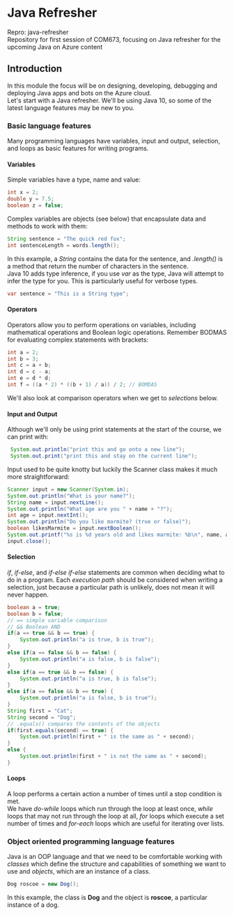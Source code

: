 # Java Refresher
Repro: java-refresher  
Repository for first session of COM673, focusing on Java refresher for the upcoming Java on Azure content

## Introduction
In this module the focus will be on designing, developing, debugging and deploying Java apps and bots on the Azure cloud.  
Let's start with a Java refresher. We'll be using Java 10, so some of the latest language features may be new to you.  
   
### Basic language features 
Many programming languages have variables, input and output, selection, and loops as basic features for writing programs.

#### Variables
Simple variables have a type, name and value:
 ```java
 int x = 2;
 double y = 7.5;
 boolean z = false;
 ```
 Complex variables are objects (see below) that encapsulate data and methods to work with them:
 ```java
String sentence = "The quick red fox";
int sentenceLength = words.length();
```
In this example, a *String* contains the data for the sentence, and *.length()* is a method that return the number of characters in the sentence.  
Java 10 adds type inference, if you use *var* as the type, Java will attempt to infer the type for you. This is particularly useful for verbose types.  
 ```java
 var sentence = "This is a String type";
 ```
#### Operators
Operators allow you to perform operations on variables, including mathematical operations and Boolean logic operations. Remember BODMAS for evaluating complex statements with brackets:
```java
int a = 2;
int b = 3;
int c = a + b;
int d = c - a;
int e = d * d;
int f = ((a * 2) * ((b + 1) / a)) / 2; // BOMDAS
``` 
We'll also look at comparison operators when we get to *selections* below. 
#### Input and Output
Although we'll only be using print statements at the start of the course, we can print with:
```java
 System.out.println("print this and go onto a new line");
 System.out.print("print this and stay on the current line");
 ```
 Input used to be quite knotty but luckily the Scanner class makes it much more straightforward:  
```java
Scanner input = new Scanner(System.in);
System.out.println("What is your name?");
String name = input.nextLine();
System.out.println("What age are you " + name + "?");
int age = input.nextInt();
System.out.println("Do you like marmite? (true or false)");
boolean likesMarmite = input.nextBoolean();
System.out.printf("%s is %d years old and likes marmite: %b\n", name, age, likesMarmite);       
input.close();   
```
#### Selection  
*if*, *if-else*, and *if-else if-else* statements are common when deciding what to do in a program. Each *execution path* should be considered when writing a selection, just because a particular path is unlikely, does not mean it will never happen.
```java
boolean a = true;
boolean b = false;
// == simple variable comparison
// && Boolean AND
if(a == true && b == true) {
    System.out.println("a is true, b is true");
}
else if(a == false && b == false) {
    System.out.println("a is false, b is false");
}
else if(a == true && b == false) {
    System.out.println("a is true, b is false");
}
else if(a == false && b == true) {
    System.out.println("a is false, b is true");
}
String first = "Cat";
String second = "Dog";
// .equals() compares the contents of the objects
if(first.equals(second) == true) {
    System.out.println(first + " is the same as " + second);
}
else {
    System.out.println(first + " is not the same as " + second);
}
```

#### Loops
A loop performs a certain action a number of times until a stop condition is met.  
We have *do-while* loops which run through the loop at least once, *while* loops that may not run through the loop at all, *for* loops which execute a set number of times and *for-each* loops which are useful for iterating over lists.

### Object oriented programming language features
Java is an OOP language and that we need to be comfortable working with *classes* which define the structure and capabilities of something we want to use and *objects*, which are an instance of a class.  
```java
Dog roscoe = new Dog();
```
In this example, the class is **Dog** and the object is **roscoe**, a particular instance of a dog. 